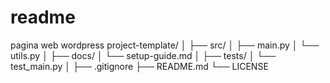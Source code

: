 # readme
pagina web wordpress
project-template/
│
├── src/
│   ├── main.py
│   └── utils.py
│
├── docs/
│   └── setup-guide.md
│
├── tests/
│   └── test_main.py
│
├── .gitignore
├── README.md
└── LICENSE

